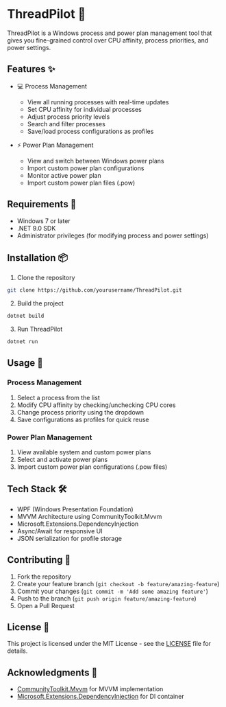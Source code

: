 # ThreadPilot 🚀

ThreadPilot is a Windows process and power plan management tool that gives you fine-grained control over CPU affinity, process priorities, and power settings.

## Features ✨

- 💻 Process Management
  - View all running processes with real-time updates
  - Set CPU affinity for individual processes
  - Adjust process priority levels
  - Search and filter processes
  - Save/load process configurations as profiles

- ⚡ Power Plan Management  
  - View and switch between Windows power plans
  - Import custom power plan configurations
  - Monitor active power plan
  - Import custom power plan files (.pow)

## Requirements 🔧

- Windows 7 or later
- .NET 9.0 SDK
- Administrator privileges (for modifying process and power settings)

## Installation 📦

1. Clone the repository
```sh
git clone https://github.com/yourusername/ThreadPilot.git
```

2. Build the project
```sh
dotnet build
```

3. Run ThreadPilot
```sh
dotnet run
```

## Usage 🔨 

### Process Management

1. Select a process from the list
2. Modify CPU affinity by checking/unchecking CPU cores
3. Change process priority using the dropdown
4. Save configurations as profiles for quick reuse

### Power Plan Management

1. View available system and custom power plans
2. Select and activate power plans
3. Import custom power plan configurations (.pow files)

## Tech Stack 🛠️

- WPF (Windows Presentation Foundation)
- MVVM Architecture using CommunityToolkit.Mvvm
- Microsoft.Extensions.DependencyInjection
- Async/Await for responsive UI
- JSON serialization for profile storage

## Contributing 🤝

1. Fork the repository
2. Create your feature branch (`git checkout -b feature/amazing-feature`)
3. Commit your changes (`git commit -m 'Add some amazing feature'`)
4. Push to the branch (`git push origin feature/amazing-feature`)
5. Open a Pull Request

## License 📄

This project is licensed under the MIT License - see the [LICENSE](LICENSE) file for details.

## Acknowledgments 🙏

- [CommunityToolkit.Mvvm](https://github.com/CommunityToolkit/dotnet) for MVVM implementation
- [Microsoft.Extensions.DependencyInjection](https://docs.microsoft.com/en-us/dotnet/core/extensions/dependency-injection) for DI container
